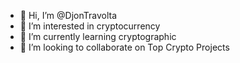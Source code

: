 - 👋 Hi, I’m @DjonTravolta
- 👀 I’m interested in cryptocurrency
- 🌱 I’m currently learning cryptographic
- 💞️ I’m looking to collaborate on Top Crypto Projects


<!---
DjonTravolta/DjonTravolta is a ✨ special ✨ repository because its `README.md` (this file) appears on your GitHub profile.
You can click the Preview link to take a look at your changes.
--->
